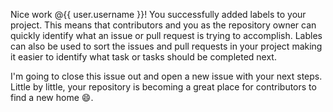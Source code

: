 Nice work @{{ user.username }}! You successfully added labels to your project. This means that contributors and you as the repository owner can quickly identify what an issue or pull request is trying to accomplish. Lables can also be used to sort the issues and pull requests in your project making it easier to identify what task or tasks should be completed next. 

I'm going to close this issue out and open a new issue with your next steps. Little by little, your repository is becoming a great place for contributors to find a new home :smile:.